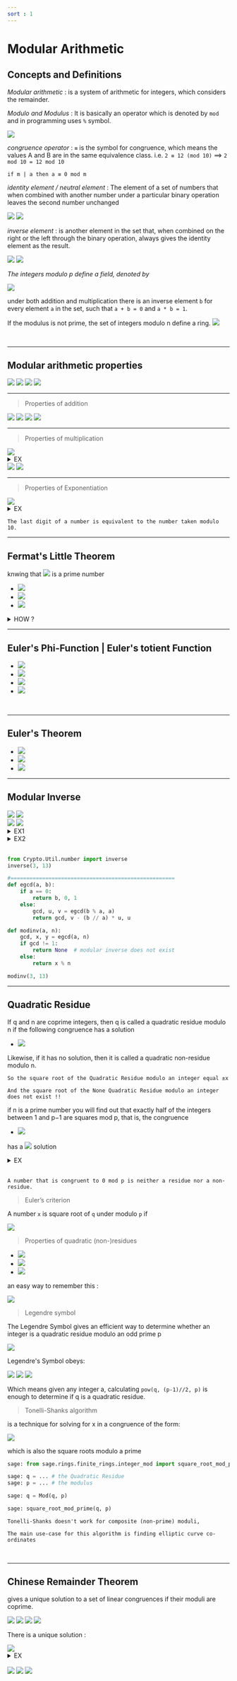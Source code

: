 ```yaml
---
sort : 1 
---
```


# Modular Arithmetic

## Concepts and Definitions

*Modular arithmetic* : is a system of arithmetic for integers, which considers the remainder. 

*Modulo and Modulus* : It is basically an operator which is denoted by `mod` and in programming uses `%` symbol. 
 
<img src="https://latex.codecogs.com/svg.image?x \mod N, \ \ a \rightarrow dividend, N \rightarrow divisor \ (Modulus \ | \ Moduli)"/> 

*congruence operator* : `≡` is the symbol for congruence, which means the values A and B are in the same equivalence class. i.e. `2 ≡ 12 (mod 10)`  ==> `2 mod 10 = 12 mod 10` 

```
if m | a then a ≡ 0 mod m
```

*identity element / neutral element* : The element of a set of numbers that when combined with another number under a particular binary operation leaves the second number unchanged

<img src="https://latex.codecogs.com/svg.image?a + 0 = a"/>

<img src="https://latex.codecogs.com/svg.image?a \times 1 = a"/>

*inverse element* : is another element in the set that, when combined on the right or the left through the binary operation, always gives the identity element as the result.

<img src="https://latex.codecogs.com/svg.image?a + b = 0 \rightarrow 5 + (-5) = 0"/>

<img src="https://latex.codecogs.com/svg.image?a \times b = 1 \rightarrow 5 \times ({1 \over 5}) = 1"/>



*The integers modulo p define a field, denoted by*

<img src="https://latex.codecogs.com/svg.image?F_{p} = \left\{ 0,1,...,p-1 \right\}"/> 

under both addition and multiplication there is an inverse element `b` for every element `a` in the set, such that `a + b = 0` and `a * b = 1`.

If the modulus is not prime, the set of integers modulo n define a ring.  <img src="https://latex.codecogs.com/svg.image?F_{n}"/> 







<br>

---


## Modular arithmetic properties


<img src="https://latex.codecogs.com/svg.image?(a+b) \mod n = [(a \mod n) + (b \mod n)] \mod n;"/>

<img src="https://latex.codecogs.com/svg.image?(a-b) \mod n = [(a \mod n) - (b \mod n)] \mod n;"/>

<img src="https://latex.codecogs.com/svg.image?(a\times b) \mod n = [(a \mod n)\times (b \mod n)] \mod n;"/>

<img  src="https://latex.codecogs.com/svg.image?10^a \mod n = (10 \mod n)^a;"/>


---------------------------------------------
> Properties of addition

<img  src="https://latex.codecogs.com/svg.image?\text{If} \ a + b = c, \ then \ a \ (mod\ N) + b \ (mod\ N) \equiv c \ (mod\ N);"/>


<img  src="https://latex.codecogs.com/svg.image?\text{If} \ a \equiv b \ (mod\ N), \ then \ a + k \equiv b + k \ (mod\ N); \  \text{for any integer} \ k"/>

<img  src="https://latex.codecogs.com/svg.image?\text{If} \ a \equiv b \ (mod\ N) \ and \ c \equiv d \ (mod\ N), then \ a + c \equiv b + d \ (mod\ N);"/>

<img  src="https://latex.codecogs.com/svg.image?\text{If} \ a \equiv b \ (mod\ N), then -a \equiv -b \ (mod\ N);"/>

---------------------------------------------
> Properties of multiplication

<img  src="https://latex.codecogs.com/svg.image?\text{If} \ a \times b = c, then \ a \ (mod\ N) \times b \ (mod\ N) \equiv c \ (mod\ N);"/>

<details style="dispaly=flex;"><summary>EX</summary>

<div style="border-style: double; padding: 4px">

<img  src="https://latex.codecogs.com/svg.image?\text{What is} \ (8 \times 16) \ (mod\ 7) ?"/>

<p> since </p>

<img  src="https://latex.codecogs.com/svg.image?8 \equiv 1 \ (mod\ 7) \ \text{and} \ 16 \equiv 2 \ (mod\ 7)"/>

<p> we have </p>

<img  src="https://latex.codecogs.com/svg.image?(8 \times 16) \equiv (1 \times 2) \equiv 2 \ (mod\ 7)"/>


</div>

</details>





<img  src="https://latex.codecogs.com/svg.image?\text{If} \ a \equiv b \ (mod\ N), then \ ka \equiv kb \ (mod\ N); \  \text{for any integer} \ k"/>




<img  src="https://latex.codecogs.com/svg.image?\text{If} \ a \equiv b \ (mod\ N), and \ c \equiv d \ (mod\ N)\ , then \ \ ac \equiv bd \ (mod\ N);"/>






















---------------------------------------------
> Properties of Exponentiation

<img  src="https://latex.codecogs.com/svg.image?\text{If} \ a \equiv b \ (mod\ N), then \ a^{k} \equiv b^{k} \ (mod\ N); \  \text{for any positive integer} \ k"/>



<details style="dispaly=flex;"><summary>EX</summary>

<div style="border-style: double; padding: 4px">

<img  src="https://latex.codecogs.com/svg.image?\text{What is} \ 3 ^{16} \ (mod\ 4) \ ?"/>

<p>we observe that</p>

<img  src="https://latex.codecogs.com/svg.image?3^{2} \equiv 9 \equiv 1 \ (mod\ 4)"/>

<p>so</p>

<img  src="https://latex.codecogs.com/svg.image?3^{16} \ (mod\ 4) \equiv (3^{2})^{8} \ (mod\ 4) \equiv (1)^{8} \ (mod\ 4) \equiv 1 \ (mod\ 4)"/>

</div>

</details>


```note
The last digit of a number is equivalent to the number taken modulo 10.
```








---

## Fermat's Little Theorem 

knwing that <img  src="https://latex.codecogs.com/svg.image?p"/> is a prime number

* <img  src="https://latex.codecogs.com/svg.image?a^{p} \equiv a \ (mod \ p)"/>

* <img  src="https://latex.codecogs.com/svg.image?a^{p-1} \equiv 1 \ (mod \ p)"/>

* <img  src="https://latex.codecogs.com/svg.image?a^{-1} \equiv a^{p-2} \ (mod\ p)"/>


<details style="dispaly=flex;"><summary>HOW ?</summary>

<div style="border-style: double; padding: 4px">

<img  src="https://latex.codecogs.com/svg.image?a^{p-1} \equiv 1 \ (mod\ p)"/>

<br>

<img  src="https://latex.codecogs.com/svg.image?a^{p-1} \times a^{-1} \equiv a^{-1} \ (mod\ p)"/>

<br>

<img  src="https://latex.codecogs.com/svg.image?a^{p-2} \times a \times a^{-1} \equiv a^{-1} \ (mod\ p)"/>

<br>

<img  src="https://latex.codecogs.com/svg.image?a^{p-2} \equiv a^{-1} \ (mod\ p)"/>

<br>

<img  src="https://latex.codecogs.com/svg.image?a^{p-2} \mod p = a^{-1}"/>

</div>

</details>




---

## Euler's Phi-Function | Euler's totient Function 

* <img  src="https://latex.codecogs.com/svg.image?\varphi(1) = 0;"/>

* <img  src="https://latex.codecogs.com/svg.image?\varphi(p) = p-1;\ \ \ \ \ \ \ \ \ \ \ \ \ \ \ \ \ \ \ \ \ \ \ p \ is \ prime"/>

* <img  src="https://latex.codecogs.com/svg.image?\varphi(m \times n) = \varphi(m) \times  \varphi(n);$ $\ \ \ \ \ \ m \ and \ n \ are \ coprimes"/>

* <img  src="https://latex.codecogs.com/svg.image?\varphi(p^e) = p^e - p^{e-1};\ \ \ \ \ \ \ \ \ \ \ \ \ \ \ \ \ p \ is \ prime"/>

<br>


---

## Euler's Theorem 

* <img  src="https://latex.codecogs.com/svg.image?a^{\varphi(n)} \equiv 1 \ (mod \ n)"/>

* <img  src="https://latex.codecogs.com/svg.image?a^{k \times \varphi(n) + 1} \equiv a \ (mod \ n)"/>

* <img  src="https://latex.codecogs.com/svg.image?a^{-1} \equiv a^{\varphi(n) - 1} \ (mod\ n)"/>









---

## Modular Inverse

<img  src="https://latex.codecogs.com/svg.image?\text{A modular inverse of an integer} \ b \ (mod\ n) \ \text{is the integer} \ b^{-1} \text{ such that :}"/>

<img  src="https://latex.codecogs.com/svg.image?b \times b^{-1} \equiv 1 \ (mod\ n)"/>

<br>

<img  src="https://latex.codecogs.com/svg.image?\text{So for any element} \ g \ \text{in the field} \ F_{p} \ (not \ F_{n}) \ \text{there exists a unique integer } d \ \text{in the field such that}"/>  

<img  src="https://latex.codecogs.com/svg.image?g \times d \equiv 1 \ (mod\ p)"/>




<details style="dispaly=flex;"><summary>EX1</summary>

<div style="border-style: double; padding: 4px">

<img  src="https://latex.codecogs.com/svg.image?\text{What is the inverse element:} \ 3 \times d \equiv 1 \ (mod\ 13) \ ?"/>

<p>From the third Fermat's Little Theorem</p>

<img  src="https://latex.codecogs.com/svg.image?d \equiv 3^{-1} \equiv 3^{p-2} \ (mod\ p)"/>

<br>

<img  src="https://latex.codecogs.com/svg.image?3^{-1} \equiv 3^{13-2} \ (mod\ 13)"/>

<br>

<img  src="https://latex.codecogs.com/svg.image?3^{-1} \equiv 9 \ (mod\ 13)"/>

<p>hence</p>

<img  src="https://latex.codecogs.com/svg.image?3 \times 3^{-1} \equiv 1 \ (mod\ 13)"/>

<br>

<img  src="https://latex.codecogs.com/svg.image?3 \times 9 \equiv 1 \ (mod\ 13)"/>

<p>finally</p>

<img  src="https://latex.codecogs.com/svg.image?d = 9"/>

</div>

</details>


<details style="dispaly=flex;"><summary>EX2</summary>

<div style="border-style: double; padding: 4px">

<img  src="https://latex.codecogs.com/svg.image?\text{What is the inverse element:} \ 3 \times d \equiv 1 \ (mod\ 10) \ ?"/>

<p>Notice that n = 10, which is not a prime number </p>
<p>But since g and n are relatively prime, we will apply the third Euler's Theorem</p>

<img  src="https://latex.codecogs.com/svg.image?d \equiv 3^{-1} \equiv 3^{\varphi(n)-1} \ (mod\ n)"/>

<br>

<img  src="https://latex.codecogs.com/svg.image?3^{-1} \equiv 3^{\varphi(10)-1} \ (mod\ 10)"/>

<br>

<img  src="https://latex.codecogs.com/svg.image?3^{-1} \equiv 3^{3} \ (mod\ 10) \ \ \ \leftarrow \varphi(10) = \varphi(2) \times \varphi(5) = 4"/>

<br>

<img  src="https://latex.codecogs.com/svg.image?3^{-1} \equiv 7 \ (mod\ 10)"/>

<p>hence</p>

<img  src="https://latex.codecogs.com/svg.image?3 \times 3^{-1} \equiv 1 \ (mod\ 10)"/>

<br>

<img  src="https://latex.codecogs.com/svg.image?3 \times 7 \equiv 1 \ (mod\ 10)"/>

<p>finally</p>

<img  src="https://latex.codecogs.com/svg.image?d = 7"/>

</div>

</details>

<br>

```python
from Crypto.Util.number import inverse
inverse(3, 13)

#====================================================
def egcd(a, b):
    if a == 0:
        return b, 0, 1
    else:
        gcd, u, v = egcd(b % a, a)
        return gcd, v - (b // a) * u, u

def modinv(a, n):
    gcd, x, y = egcd(a, n)
    if gcd != 1:
        return None  # modular inverse does not exist
    else:
        return x % n

modinv(3, 13)
```



---

## Quadratic Residue

If q and n are coprime integers, then q is called a quadratic residue modulo n if the following congruence has a solution

* <img  src="https://latex.codecogs.com/svg.image?x^{2} \equiv q \ (mod\ n), \ where \ x \in F_{n}"/>

Likewise, if it has no solution, then it is called a quadratic non-residue modulo n. 

```
So the square root of the Quadratic Residue modulo an integer equal ±x  

And the square root of the None Quadratic Residue modulo an integer does not exist !! 
```

if n is a prime number you will find out that exactly half of the integers between 1 and p−1 are squares mod p, that is, the congruence 

* <img  src="https://latex.codecogs.com/svg.image?x^{2} \equiv q \ (mod\ p), \ where \ x \in F_{p}"/>

has a <img  src="https://latex.codecogs.com/svg.image?\frac{p-1}{2}"/> solution



<details style="dispaly=flex;"><summary>EX</summary>

<div style="border-style: double; padding: 4px">

<p>Find ALL  quadratic residues mod 5 </p>

<img  src="https://latex.codecogs.com/svg.image?0^{2} \ (mod\ 5)  = 0 \ \leftarrow q"/>

<br>

<img  src="https://latex.codecogs.com/svg.image?1^{2} \ (mod\ 5)  = 1"/>

<br>

<img  src="https://latex.codecogs.com/svg.image?2^{2} \ (mod\ 5)  = 4"/>

<br>

<img  src="https://latex.codecogs.com/svg.image?3^{2} \ (mod\ 5)  = 4"/>

<br>

<img  src="https://latex.codecogs.com/svg.image?4^{2} \ (mod\ 5)  = 1"/>

<p> So the quadratic residues mod 5 are 1,4 and the non-residues are 2,3 </p>

</div>

</details>

<br>


```note
A number that is congruent to 0 mod p is neither a residue nor a non-residue. 
```

> Euler’s criterion

A number `x` is square root of `q` under modulo `p` if 

<img  src="https://latex.codecogs.com/svg.image?x^{2} \equiv q \ (mod\ p)"/>


<br>

>  Properties of quadratic (non-)residues

* <img  src="https://latex.codecogs.com/svg.image?\text{Quadratic Residue} \times \text{Quadratic Residue} = Quadratic Residue"/>

* <img  src="https://latex.codecogs.com/svg.image?\text{Quadratic Residue} \times \text{Quadratic Non-Residue} = Quadratic Non-Residue"/>

* <img  src="https://latex.codecogs.com/svg.image?\text{Quadratic Non-Residue} \times \text{Quadratic Non-Residue} = Quadratic Residue"/>

an easy way to remember this : 

<img  src="https://latex.codecogs.com/svg.image?\text{Quadratic Residue} \leftarrow 1, \ \ \ \text{Quadratic Non-Residue} \leftarrow 0"/>	




<br>

> Legendre symbol

The Legendre Symbol gives an efficient way to determine whether an integer is a quadratic residue modulo an odd prime p


<img  src="https://latex.codecogs.com/svg.image?\frac{q}{p} \equiv q^{(\frac{p-1}{2})} \ (mod\ p)"/>	

Legendre's Symbol obeys:

<img  src="https://latex.codecogs.com/svg.image?\left\{\frac{q}{p} = 1\right\} \ \text{if} \ q \ \text{is a quadratic residue and} \ q \not\equiv 0 \ (mod\ p)"/>	

<img  src="https://latex.codecogs.com/svg.image?\left\{\frac{q}{p} = -1\right\} \ \text{if} \ q \ \text{is a quadratic non-residue mod p}"/>	

<img  src="https://latex.codecogs.com/svg.image?\left\{\frac{q}{p} = 0\right\} \ \text{if} \ q \equiv 0 \ (mod\ p)"/>


Which means given any integer a, calculating `pow(q, (p-1)//2, p)` is enough to determine if q is a quadratic residue.


> Tonelli-Shanks algorithm

is a technique for solving for x in a congruence of the form:

<img  src="https://latex.codecogs.com/svg.image?x^{2} \equiv q \ (mod\ p)"/>

which is also the square roots modulo a prime 

```python
sage: from sage.rings.finite_rings.integer_mod import square_root_mod_prime 

sage: q = ... # the Quadratic Residue
sage: p = ... # the modulus

sage: q = Mod(q, p)

sage: square_root_mod_prime(q, p)
```

```note
Tonelli-Shanks doesn't work for composite (non-prime) moduli,

The main use-case for this algorithm is finding elliptic curve co-ordinates
```




<br>

--- 

## Chinese Remainder Theorem

gives a unique solution to a set of linear congruences if their moduli are coprime.


<img  src="https://latex.codecogs.com/svg.image?x \equiv a_{1} \mod n_{1}"/>

<img  src="https://latex.codecogs.com/svg.image?x \equiv a_{2} \mod n_{2}"/>	

<img  src="https://latex.codecogs.com/svg.image?. \ . \ ."/>

<img  src="https://latex.codecogs.com/svg.image?x \equiv a_{k} \mod n_{k}"/>

There is a unique solution :

<img  src="https://latex.codecogs.com/svg.image?x \equiv a \mod N, \ where \ N = n_{1} \times n_{2} \times ... \times n_{k}"/>



<details style="dispaly=flex;"><summary>EX</summary>

<div style="border-style: double; padding: 4px">

<p>Given the following set of linear congruences: </p>

<img  src="https://latex.codecogs.com/svg.image?x \equiv 2 \ (mod\ 5)"/>

<br>

<img  src="https://latex.codecogs.com/svg.image?x \equiv 3 \ (mod\ 11)"/>	

<br>

<img  src="https://latex.codecogs.com/svg.image?x \equiv 5 \ (mod\ 17)"/>

<p> Find the integer a such that </p>

<img  src="https://latex.codecogs.com/svg.image?x \equiv a \ (mod\ 935)"/>

<p> the Solution </p>

</div>

</details>

<br>


<img  src="https://latex.codecogs.com/svg.image?\text{1. Find} \ N = n_{1} \times n_{2} \times ... \times n_{k}"/>

<img  src="https://latex.codecogs.com/svg.image?\text{2. Find} \ N_{1} = \frac{N}{n_{1}} \ , \ N_{2} = \frac{N}{n_{2}} \ , \ ... \ , \ N_{k} = \frac{N}{n_{k}}"/>

<img  src="https://latex.codecogs.com/svg.image?\text{3. Find the multiplicative inverse of} \ N_{1} \ , \ N_{2} \ , \ ... \ , N_{k} \ \text{using the corresponding moduli} \ n_{1} \ , \ n_{2} \ , \ ... \ , \ n_{k} \ \text{call the inverse} \ N_{1}^{-1} \ , \ N_{2}^{-1} \ , \ ... \ , \ N_{k}^{-1} "/>
